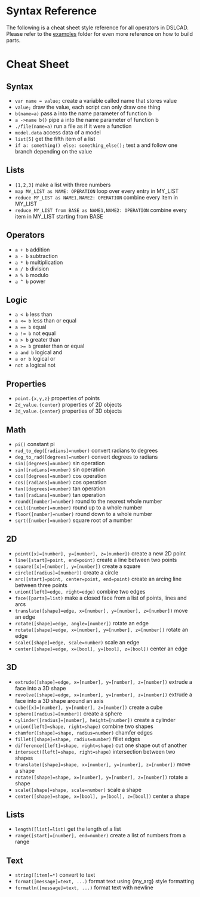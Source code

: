 # Syntax Reference

The following is a cheat sheet style reference for all operators in DSLCAD.
Please refer to the [examples](https://github.com/DSchroer/dslcad/tree/master/examples) folder for even more reference on how
to build parts.

# Cheat Sheet

## Syntax
- `var name = value;` create a variable called name that stores value
- `value;` draw the value, each script can only draw one thing
- `b(name=a)` pass a into the name parameter of function b
- `a ->name b()` pipe a into the name parameter of function b
- `./file(name=a)` run a file as if it were a function
- `model.data` access data of a model
- `list[5]` get the fifth item of a list
- `if a: something() else: something_else();` test a and follow one branch depending on the value

## Lists
- `[1,2,3]` make a list with three numbers
- `map MY_LIST as NAME: OPERATION` loop over every entry in MY_LIST
- `reduce MY_LIST as NAME1,NAME2: OPERATION` combine every item in MY_LIST
- `reduce MY_LIST from BASE as NAME1,NAME2: OPERATION` combine every item in MY_LIST starting from BASE

## Operators
- `a + b` addition
- `a - b` subtraction
- `a * b` multiplication
- `a / b` division
- `a % b` modulo
- `a ^ b` power

## Logic
- `a < b` less than
- `a <= b` less than or equal
- `a == b` equal
- `a != b` not equal
- `a > b` greater than
- `a >= b` greater than or equal
- `a and b` logical and
- `a or b` logical or
- `not a` logical not

## Properties
- `point.{x,y,z}` properties of points
- `2d_value.{center}` properties of 2D objects
- `3d_value.{center}` properties of 3D objects

## Math
- `pi()` constant pi
- `rad_to_deg([radians]=number)` convert radians to degrees
- `deg_to_rad([degrees]=number)` convert degrees to radians
- `sin([degrees]=number)` sin operation
- `sin([radians]=number)` sin operation
- `cos([degrees]=number)` cos operation
- `cos([radians]=number)` cos operation
- `tan([degrees]=number)` tan operation
- `tan([radians]=number)` tan operation
- `round([number]=number)` round to the nearest whole number
- `ceil([number]=number)` round up to a whole number
- `floor([number]=number)` round down to a whole number
- `sqrt([number]=number)` square root of a number

## 2D
- `point([x]=[number], y=[number], z=[number])` create a new 2D point
- `line([start]=point, end=point)` create a line between two points
- `square([x]=[number], y=[number])` create a square
- `circle([radius]=[number])` create a circle
- `arc([start]=point, center=point, end=point)` create an arcing line between three points
- `union([left]=edge, right=edge)` combine two edges
- `face([parts]=list)` make a closed face from a list of points, lines and arcs
- `translate([shape]=edge, x=[number], y=[number], z=[number])` move an edge
- `rotate([shape]=edge, angle=[number])` rotate an edge
- `rotate([shape]=edge, x=[number], y=[number], z=[number])` rotate an edge
- `scale([shape]=edge, scale=number)` scale an edge
- `center([shape]=edge, x=[bool], y=[bool], z=[bool])` center an edge

## 3D
- `extrude([shape]=edge, x=[number], y=[number], z=[number])` extrude a face into a 3D shape
- `revolve([shape]=edge, x=[number], y=[number], z=[number])` extrude a face into a 3D shape around an axis
- `cube([x]=[number], y=[number], z=[number])` create a cube
- `sphere([radius]=[number])` create a sphere
- `cylinder([radius]=[number], height=[number])` create a cylinder
- `union([left]=shape, right=shape)` combine two shapes
- `chamfer([shape]=shape, radius=number)` chamfer edges
- `fillet([shape]=shape, radius=number)` fillet edges
- `difference([left]=shape, right=shape)` cut one shape out of another
- `intersect([left]=shape, right=shape)` intersection between two shapes
- `translate([shape]=shape, x=[number], y=[number], z=[number])` move a shape
- `rotate([shape]=shape, x=[number], y=[number], z=[number])` rotate a shape
- `scale([shape]=shape, scale=number)` scale a shape
- `center([shape]=shape, x=[bool], y=[bool], z=[bool])` center a shape

## Lists
- `length([list]=list)` get the length of a list
- `range([start]=[number], end=number)` create a list of numbers from a range

## Text
- `string([item]=*)` convert to text
- `format([message]=text, ...)` format text using {my_arg} style formatting
- `formatln([message]=text, ...)` format text with newline
